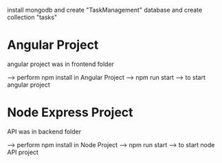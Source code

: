 install mongodb and create "TaskManagement" database
and create collection "tasks"

# Angular Project
angular project was in frontend folder

--> perform npm install in Angular Project
--> npm run start --> to start angular project 



# Node Express Project
API was in backend folder

--> perform npm install in Node Project
--> npm run start --> to start node API project
